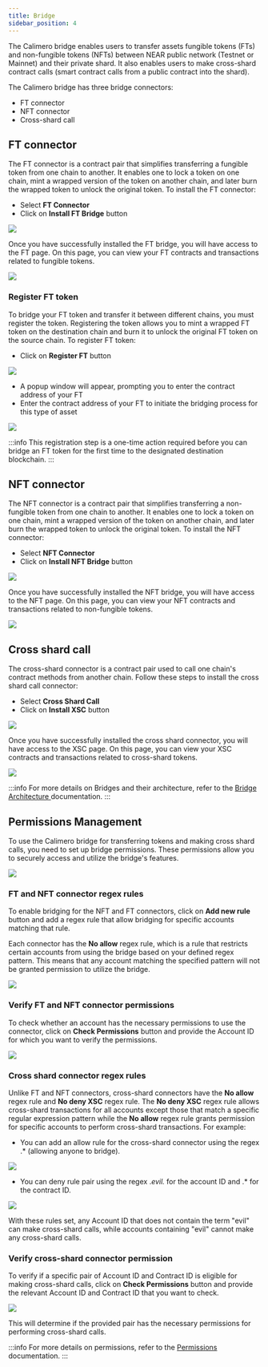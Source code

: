 ```yaml
---
title: Bridge
sidebar_position: 4
---
```


The Calimero bridge enables users to transfer assets fungible tokens (FTs) and non-fungible tokens (NFTs) between NEAR public network (Testnet or Mainnet) and their private shard. It also enables users to make cross-shard contract calls (smart contract calls from a public contract into the shard).

The Calimero bridge has three bridge connectors:
- FT connector
- NFT connector
- Cross-shard call

## FT connector

The FT connector is a contract pair that simplifies transferring a fungible token from one chain to another. It enables one to lock a token on one chain, mint a wrapped version of the token on another chain, and later burn the wrapped token to unlock the original token. To install the FT connector:

- Select **FT Connector**
- Click on **Install FT Bridge** button

![](../../static/img/ft-connectors.png)

Once you have successfully installed the FT bridge, you will have access to the FT page. On this page, you can view your FT contracts and transactions related to fungible tokens. 

![](../../static/img/ft-connector-page.png)


### Register FT token

To bridge your FT token and transfer it between different chains, you must register the token. Registering the token allows you to mint a wrapped FT token on the destination chain and burn it to unlock the original FT token on the source chain. To register FT token:

- Click on **Register FT** button

![](../../static/img/register-ft.png)

- A popup window will appear, prompting you to enter the contract address of your FT
- Enter the contract address of your FT to initiate the bridging process for this type of asset

![](../../static/img/ft_contract_address.png)

:::info
This registration step is a one-time action required before you can bridge an FT token for the first time to the designated destination blockchain.
:::

## NFT connector

The NFT connector is a contract pair that simplifies transferring a non-fungible token from one chain to another. It enables one to lock a token on one chain, mint a wrapped version of the token on another chain, and later burn the wrapped token to unlock the original token. To install the NFT connector:

- Select **NFT Connector**
- Click on **Install NFT Bridge** button

![](../../static/img/nft-connectors.png)

Once you have successfully installed the NFT bridge, you will have access to the NFT page. On this page, you can view your NFT contracts and transactions related to non-fungible tokens.

![](../../static/img/nft-bridge-overview.png)

## Cross shard call

The cross-shard connector is a contract pair used to call one chain's contract methods from another chain. Follow these steps to install the cross shard call connector:

- Select **Cross Shard Call**
- Click on **Install XSC** button

![](../../static/img/cross-shard.png)

Once you have successfully installed the cross shard connector, you will have access to the XSC page. On this page, you can view your XSC contracts and transactions related to cross-shard tokens.

![](../../static/img/xsc-bridge-overview.png)

:::info
For more details on Bridges and their architecture, refer to the [Bridge Architecture ](https://docs.calimero.network/bridge/architecture) documentation.
:::

## Permissions Management

To use the Calimero bridge for transferring tokens and making cross shard calls, you need to set up bridge permissions. These permissions allow you to securely access and utilize the bridge's features.

![](../../static/img/permissions-management.png)

### FT and NFT connector regex rules

To enable bridging for the NFT and FT connectors, click on **Add new rule** button and add a regex rule that allow bridging for specific accounts matching that rule. 

Each connector has the **No allow** regex rule, which is a rule that restricts certain accounts from using the bridge based on your defined regex pattern. This means that any account matching the specified pattern will not be granted permission to utilize the bridge.

![](../../static/img/add-regex-rule.png)

### Verify FT and NFT connector permissions

To check whether an account has the necessary permissions to use the connector, click on **Check Permissions** button and provide the Account ID for which you want to verify the permissions. 

![](../../static/img/check-permissions.png)

### Cross shard connector regex rules

Unlike FT and NFT connectors, cross-shard connectors have the **No allow** regex rule and **No deny XSC** regex rule. The **No deny XSC** regex rule allows cross-shard transactions for all accounts except those that match a specific regular expression pattern while the **No allow** regex rule grants permission for specific accounts to perform cross-shard transactions. For example:

- You can add an allow rule for the cross-shard connector using the regex .* (allowing anyone to bridge). 

![](../../static/img/xsc-regex-allow.png)

- You can deny rule pair using the regex .*evil.* for the account ID and .* for the contract ID.

![](../../static/img/deny-rule.png)

With these rules set, any Account ID that does not contain the term "evil" can make cross-shard calls, while accounts containing "evil" cannot make any cross-shard calls.

### Verify cross-shard connector permission

To verify if a specific pair of Account ID and Contract ID is eligible for making cross-shard calls, click on **Check Permissions** button and provide the relevant Account ID and Contract ID that you want to check. 

![](../../static/img/deny-permisson-rule.png)

This will determine if the provided pair has the necessary permissions for performing cross-shard calls.

:::info
For more details on permissions, refer to the [Permissions](/docs/bridge/bridging/2_permissions.mdx) documentation.
:::
